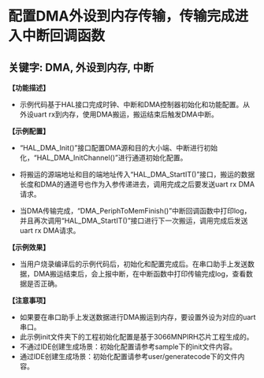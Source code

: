 # 配置DMA外设到内存传输，传输完成进入中断回调函数
## 关键字: DMA, 外设到内存, 中断

**【功能描述】**
+ 示例代码基于HAL接口完成时钟、中断和DMA控制器初始化和功能配置。从外设uart rx到内存，使用DMA搬运，搬运结束后触发DMA中断。

**【示例配置】**
+ “HAL_DMA_Init()”接口配置DMA源和目的大小端、中断进行初始化，“HAL_DMA_InitChannel()”进行通道初始化配置。

+ 将搬运的源端地址和目的端地址传入“HAL_DMA_StartIT()”接口，搬运的数据长度和DMA的通道号也作为入参传递进去，调用完成之后要发送uart rx DMA请求。

+ 当DMA传输完成，“DMA_PeriphToMemFinish()”中断回调函数中打印log，并且再次调用“HAL_DMA_StartIT()”接口进行下一次搬运，调用完成后发送uart rx DMA请求。

**【示例效果】**
+ 当用户烧录编译后的示例代码后，初始化和配置完成后。在串口助手上发送数据，DMA搬运结束后，会上报中断，在中断函数中打印传输完成log，查看数据是否正确。

**【注意事项】**
+ 如果要在串口助手上发送数据进行DMA搬运到内存，要设置外设为对应的uart串口。
+ 此示例init文件夹下的工程初始化配置是基于3066MNPIRH芯片工程生成的。
+ 不通过IDE创建生成场景：初始化配置请参考sample下的init文件内容。
+ 通过IDE创建生成场景：初始化配置请参考user/generatecode下的文件内容。